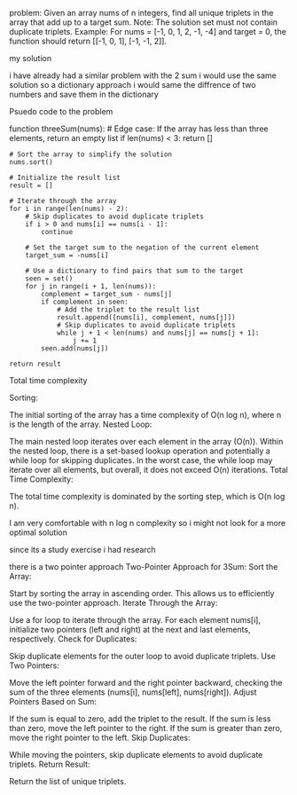 problem: Given an array nums of n integers, find all unique triplets in the array that add up to a target sum.
Note:
The solution set must not contain duplicate triplets.
Example:
For nums = [-1, 0, 1, 2, -1, -4] and target = 0, the function should return [[-1, 0, 1], [-1, -1, 2]].

my solution

i have already had a similar problem with the 2 sum i would use the same solution so a dictionary approach i would same the diffrence of two numbers and save them in the dictionary 

Psuedo code to the problem 

function threeSum(nums):
    # Edge case: If the array has less than three elements, return an empty list
    if len(nums) < 3:
        return []

    # Sort the array to simplify the solution
    nums.sort()

    # Initialize the result list
    result = []

    # Iterate through the array
    for i in range(len(nums) - 2):
        # Skip duplicates to avoid duplicate triplets
        if i > 0 and nums[i] == nums[i - 1]:
            continue

        # Set the target sum to the negation of the current element
        target_sum = -nums[i]

        # Use a dictionary to find pairs that sum to the target
        seen = set()
        for j in range(i + 1, len(nums)):
            complement = target_sum - nums[j]
            if complement in seen:
                # Add the triplet to the result list
                result.append([nums[i], complement, nums[j]])
                # Skip duplicates to avoid duplicate triplets
                while j + 1 < len(nums) and nums[j] == nums[j + 1]:
                    j += 1
            seen.add(nums[j])

    return result


Total time complexity 

Sorting:

The initial sorting of the array has a time complexity of O(n log n), where n is the length of the array.
Nested Loop:

The main nested loop iterates over each element in the array (O(n)).
Within the nested loop, there is a set-based lookup operation and potentially a while loop for skipping duplicates.
In the worst case, the while loop may iterate over all elements, but overall, it does not exceed O(n) iterations.
Total Time Complexity:

The total time complexity is dominated by the sorting step, which is O(n log n).

I am very comfortable with n log n complexity so i might not look for a more optimal solution 

since its a study exercise i had research 

there is a two pointer approach 
Two-Pointer Approach for 3Sum:
Sort the Array:

Start by sorting the array in ascending order. This allows us to efficiently use the two-pointer approach.
Iterate Through the Array:

Use a for loop to iterate through the array.
For each element nums[i], initialize two pointers (left and right) at the next and last elements, respectively.
Check for Duplicates:

Skip duplicate elements for the outer loop to avoid duplicate triplets.
Use Two Pointers:

Move the left pointer forward and the right pointer backward, checking the sum of the three elements (nums[i], nums[left], nums[right]).
Adjust Pointers Based on Sum:

If the sum is equal to zero, add the triplet to the result.
If the sum is less than zero, move the left pointer to the right.
If the sum is greater than zero, move the right pointer to the left.
Skip Duplicates:

While moving the pointers, skip duplicate elements to avoid duplicate triplets.
Return Result:

Return the list of unique triplets.